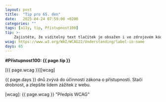 ```yaml
---
layout: post
title:  "Tip pro 65. den"
date:   2025-04-24 07:59:00 +0200
categories: ""
tags: [a11y, tip, Přístupnost100]
tip: >- 
    Zajistěte, že viditelný text tlačítek je obsažen i ve zdrojovém kódu, aby fungovalo ovládání hlasem (např. příkaz „klikni na Uložit“ skutečně aktivoval tlačítko Uložit).
wcag: https://www.w3.org/WAI/WCAG22/Understanding/label-in-name
days: 65
---
```

**#Přístupnost100: {{ page.tip }}**

[{{ page.wcag }}][wcag]

{{ page.days }} dnů zvývá do účinnosti zákona o přístupnosti. Stačí drobnost, a zlepšíte lidem zážitek z webu.

[wcag]: {{ page.wcag }} "Předpis WCAG"
